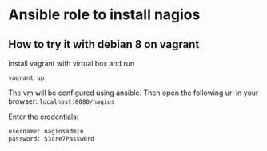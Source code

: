 # Ansible role to install nagios

## How to try it with debian 8 on vagrant

Install vagrant with virtual box and run

`vagrant up`

The vm will be configured using ansible.
Then open the following url in your browser:
`localhost:8080/nagios`

Enter the credentials:
```sh
username: nagiosadmin
password: S3cre7Passw0rd
```
